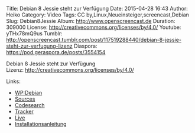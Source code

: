 Title: Debian 8 Jessie steht zur Verfügung
Date: 2015-04-28 16:43
Author: Heiko
Category: Video
Tags: CC by,Linux,Neueinsteiger,screencast,Debian
Slug: Debian8Jessie
Album: http://www.openscreencast.de
Duration: 309000
License: http://creativecommons.org/licenses/by/4.0/
Youtube: yTHx78mQ9us
Tumblr: http://openscreencast.tumblr.com/post/117519288440/debian-8-jessie-steht-zur-verfugung-lizenz
Diaspora: https://pod.geraspora.de/posts/3554154

Debian 8 Jessie steht zur Verfügung  
Lizenz: <http://creativecommons.org/licenses/by/4.0/>

Links:

  * [WP:Debian](http://de.wikipedia.org/wiki/Debian "Link zu wikipedia.org" )
  * [Sources](https://sources.debian.net/ "Link zu debian.net" )
  * [Codesearch](https://codesearch.debian.net/ "Link zu debian.net" )
  * [Tracker](https://tracker.debian.org/ "Link zu debian.org" )
  * [Live](http://live.debian.net/ "Link zu debian.net" )
  * [Installationsanleitung](https://www.debian.org/releases/jessie/installmanual "Link zu debian.org" )

